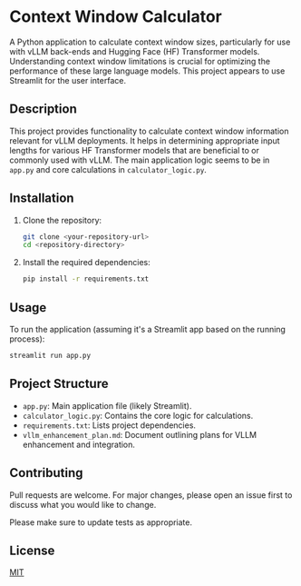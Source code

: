 # Context Window Calculator

A Python application to calculate context window sizes, particularly for use with vLLM back-ends and Hugging Face (HF) Transformer models. Understanding context window limitations is crucial for optimizing the performance of these large language models. This project appears to use Streamlit for the user interface.

## Description

This project provides functionality to calculate context window information relevant for vLLM deployments. It helps in determining appropriate input lengths for various HF Transformer models that are beneficial to or commonly used with vLLM. The main application logic seems to be in `app.py` and core calculations in `calculator_logic.py`.

## Installation

1.  Clone the repository:
    ```bash
    git clone <your-repository-url>
    cd <repository-directory>
    ```
2.  Install the required dependencies:
    ```bash
    pip install -r requirements.txt
    ```

## Usage

To run the application (assuming it's a Streamlit app based on the running process):

```bash
streamlit run app.py
```

## Project Structure

-   `app.py`: Main application file (likely Streamlit).
-   `calculator_logic.py`: Contains the core logic for calculations.
-   `requirements.txt`: Lists project dependencies.
-   `vllm_enhancement_plan.md`: Document outlining plans for VLLM enhancement and integration.

## Contributing

Pull requests are welcome. For major changes, please open an issue first to discuss what you would like to change.

Please make sure to update tests as appropriate.

## License

[MIT](https://choosealicense.com/licenses/mit/)